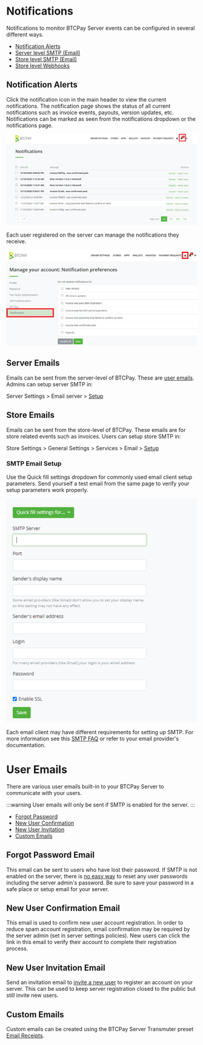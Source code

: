 # Notifications

Notifications to monitor BTCPay Server events can be configured in several different ways. 

- [Notification Alerts](#notification-alerts)
- [Server level SMTP (Email)](#server-emails)
- [Store level SMTP (Email)](#store-emails)
- [Store level Webhooks](https://docs.btcpayserver.org/API/Greenfield/v1/#tag/Webhooks)

## Notification Alerts

Click the notification icon in the main header to view the current notifications. The notification page shows the status of all current notifications such as invoice events, payouts, version updates, etc. Notifications can be marked as seen from the notifications dropdown or the notifications page.

![BTCPay Notifications](./img/notifications/notification-page.png "BTCPay Notifications")

Each user registered on the server can manage the notifications they receive.

![BTCPay Manage Notifications](./img/notifications/notification-manage.png "BTCPay Manage Notifications")

## Server Emails

Emails can be sent from the server-level of BTCPay. These are [user emails](#user-emails). Admins can setup server SMTP in:

Server Settings > Email server > [Setup](#smtp-email-setup)

## Store Emails

Emails can be sent from the store-level of BTCPay. These emails are for store related events such as invoices. Users can setup store SMTP in:

Store Settings > General Settings > Services > Email > [Setup](#smtp-email-setup)

### SMTP Email Setup

Use the Quick fill settings dropdown for commonly used email client setup parameters. Send yourself a test email from the same page to verify your setup parameters work properly.

![BTCPay Email SMTP](./img/smtp/smtp-setup.png "BTCPay Email SMTP")

Each email client may have different requirements for setting up SMTP. For more information see this [SMTP FAQ](./FAQ/FAQ-ServerSettings.md#how-to-configure-smtp-settings-in-btcpay) or refer to your email provider's documentation.

# User Emails

There are various user emails built-in to your BTCPay Server to communicate with your users.

:::warning
User emails will only be sent if SMTP is enabled for the server.
:::

- [Forgot Password](#forgot-password-email)
- [New User Confirmation](#user-confirmation-email)
- [New User Invitation](#new-user-invitation-email)
- [Custom Emails](#custom-emails)

## Forgot Password Email

This email can be sent to users who have lost their password. If SMTP is not enabled on the server, there is [no easy way](./FAQ/FAQ-ServerSettings.md#forgot-btcpay-admin-password) to reset any user passwords including the server admin's password. Be sure to save your password in a safe place or setup email for your server.

## New User Confirmation Email

This email is used to confirm new user account registration. In order to reduce spam account registration, email confirmation may be required by the server admin (set in server settings policies). New users can click the link in this email to verify their account to complete their registration process. 

## New User Invitation Email

Send an invitation email to [invite a new user](./FAQ/FAQ-ServerSettings.md#how-to-add-a-new-user-by-invite) to register an account on your server. This can be used to keep server registration closed to the public but still invite new users.

## Custom Emails
Custom emails can be created using the BTCPay Server Transmuter preset [Email Receipts](https://docs.btcpayserver.org/Transmuter/EmailReceiptsPreset/#transmuter-email-receipts-setup). 